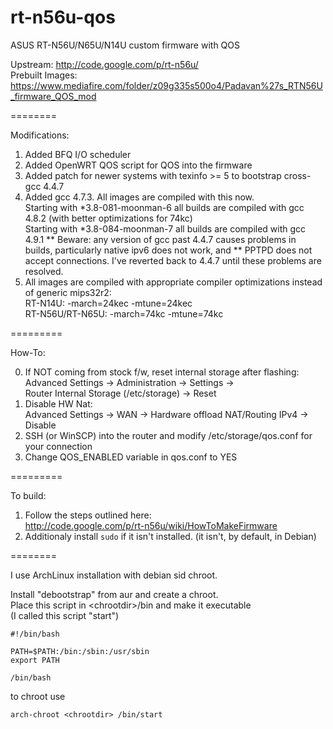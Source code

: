 rt-n56u-qos
=======

ASUS RT-N56U/N65U/N14U custom firmware with QOS

Upstream: http://code.google.com/p/rt-n56u/  
Prebuilt Images: https://www.mediafire.com/folder/z09g335s500o4/Padavan%27s_RTN56U_firmware_QOS_mod

========

Modifications:  

1. Added BFQ I/O scheduler  
2. Added OpenWRT QOS script for QOS into the firmware   
3. Added patch for newer systems with texinfo >= 5 to bootstrap cross-gcc 4.4.7  
4. Added gcc 4.7.3. All images are compiled with this now.  
Starting with *3.8-081-moonman-6 all builds are compiled with gcc 4.8.2 (with better optimizations for 74kc)  
Starting with *3.8-084-moonman-7 all builds are compiled with gcc 4.9.1
** Beware: any version of gcc past 4.4.7 causes problems in builds, particularly native ipv6 does not work, and
** PPTPD does not accept connections. I've reverted back to 4.4.7 until these problems are resolved.
5. All images are compiled with appropriate compiler optimizations instead of generic mips32r2:  
RT-N14U: -march=24kec -mtune=24kec  
RT-N56U/RT-N65U: -march=74kc -mtune=74kc  

=========  

How-To:

0. If NOT coming from stock f/w, reset internal storage after flashing:  
Advanced Settings -> Administration -> Settings ->  
Router Internal Storage (/etc/storage) -> Reset  
1. Disable HW Nat:  
Advanced Settings -> WAN -> Hardware offload NAT/Routing IPv4 -> Disable  
2. SSH (or WinSCP) into the router and modify /etc/storage/qos.conf for your connection  
3. Change QOS_ENABLED variable in qos.conf to YES  

=========  
  
To build:  
1. Follow the steps outlined here:  
http://code.google.com/p/rt-n56u/wiki/HowToMakeFirmware  
2. Additionaly install ```sudo``` if it isn't installed. (it isn't, by default, in Debian)

========  
  
I use ArchLinux installation with debian sid chroot.  

Install "debootstrap" from aur and create a chroot.    
Place this script in \<chrootdir\>/bin and make it executable  
(I called this script "start")  

```
#!/bin/bash

PATH=$PATH:/bin:/sbin:/usr/sbin
export PATH

/bin/bash
```

to chroot use
```
arch-chroot <chrootdir> /bin/start
```
